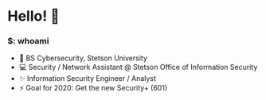 # Hello! 👋
### $: whoami
- 📜 BS Cybersecurity, Stetson University
- 💻 Security / Network Assistant @ Stetson Office of Information Security
- ✨ Information Security Engineer / Analyst
- ⚡ Goal for 2020: Get the new Security+ (601)

<!--
**mnsec0/mnsec0** is a ✨ _special_ ✨ repository because its `README.md` (this file) appears on your GitHub profile.

Here are some ideas to get you started:

- 🔭 I’m currently working on ...
- 🌱 I’m currently learning ...
- 👯 I’m looking to collaborate on ...
- 🤔 I’m looking for help with ...
- 💬 Ask me about ...
- 📫 How to reach me: ...
- 😄 Pronouns: ...
- ⚡ Fun fact: ...

- ⚡ CompTIA Security+
-->
